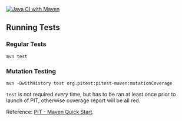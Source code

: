 [![Java CI with Maven](https://github.com/dtruebin/thinking-in-java/actions/workflows/maven.yml/badge.svg?branch=master)](https://github.com/dtruebin/thinking-in-java/actions/workflows/maven.yml)

## Running Tests

### Regular Tests

```shell
mvn test
```

### Mutation Testing

```shell
mvn -DwithHistory test org.pitest:pitest-maven:mutationCoverage
```

`test` is not required _every_ time, but has to be ran at least once prior to launch of PIT, otherwise coverage report
will be all red.

Reference: [PIT - Maven Quick Start](https://pitest.org/quickstart/maven/).

